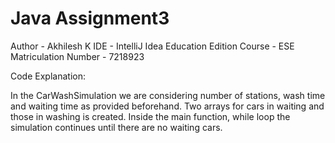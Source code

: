 # Java Assignment3

Author - Akhilesh K
IDE - IntelliJ Idea Education Edition
Course - ESE
Matriculation Number - 7218923

Code Explanation:

In the CarWashSimulation we are considering number of stations, wash time and waiting time as provided beforehand. Two arrays for cars in waiting and those in washing is created. Inside the main function, while loop the simulation continues until there are no waiting cars.
